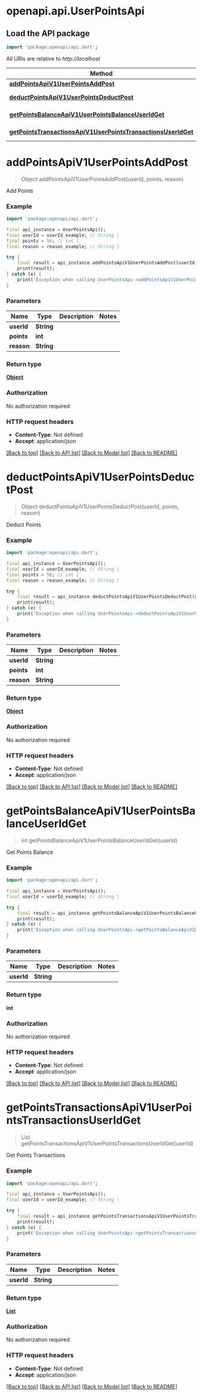 # openapi.api.UserPointsApi

## Load the API package
```dart
import 'package:openapi/api.dart';
```

All URIs are relative to *http://localhost*

Method | HTTP request | Description
------------- | ------------- | -------------
[**addPointsApiV1UserPointsAddPost**](UserPointsApi.md#addpointsapiv1userpointsaddpost) | **POST** /api/v1/user_points/add | Add Points
[**deductPointsApiV1UserPointsDeductPost**](UserPointsApi.md#deductpointsapiv1userpointsdeductpost) | **POST** /api/v1/user_points/deduct | Deduct Points
[**getPointsBalanceApiV1UserPointsBalanceUserIdGet**](UserPointsApi.md#getpointsbalanceapiv1userpointsbalanceuseridget) | **GET** /api/v1/user_points/balance/{user_id} | Get Points Balance
[**getPointsTransactionsApiV1UserPointsTransactionsUserIdGet**](UserPointsApi.md#getpointstransactionsapiv1userpointstransactionsuseridget) | **GET** /api/v1/user_points/transactions/{user_id} | Get Points Transactions


# **addPointsApiV1UserPointsAddPost**
> Object addPointsApiV1UserPointsAddPost(userId, points, reason)

Add Points

### Example
```dart
import 'package:openapi/api.dart';

final api_instance = UserPointsApi();
final userId = userId_example; // String | 
final points = 56; // int | 
final reason = reason_example; // String | 

try {
    final result = api_instance.addPointsApiV1UserPointsAddPost(userId, points, reason);
    print(result);
} catch (e) {
    print('Exception when calling UserPointsApi->addPointsApiV1UserPointsAddPost: $e\n');
}
```

### Parameters

Name | Type | Description  | Notes
------------- | ------------- | ------------- | -------------
 **userId** | **String**|  | 
 **points** | **int**|  | 
 **reason** | **String**|  | 

### Return type

[**Object**](Object.md)

### Authorization

No authorization required

### HTTP request headers

 - **Content-Type**: Not defined
 - **Accept**: application/json

[[Back to top]](#) [[Back to API list]](../README.md#documentation-for-api-endpoints) [[Back to Model list]](../README.md#documentation-for-models) [[Back to README]](../README.md)

# **deductPointsApiV1UserPointsDeductPost**
> Object deductPointsApiV1UserPointsDeductPost(userId, points, reason)

Deduct Points

### Example
```dart
import 'package:openapi/api.dart';

final api_instance = UserPointsApi();
final userId = userId_example; // String | 
final points = 56; // int | 
final reason = reason_example; // String | 

try {
    final result = api_instance.deductPointsApiV1UserPointsDeductPost(userId, points, reason);
    print(result);
} catch (e) {
    print('Exception when calling UserPointsApi->deductPointsApiV1UserPointsDeductPost: $e\n');
}
```

### Parameters

Name | Type | Description  | Notes
------------- | ------------- | ------------- | -------------
 **userId** | **String**|  | 
 **points** | **int**|  | 
 **reason** | **String**|  | 

### Return type

[**Object**](Object.md)

### Authorization

No authorization required

### HTTP request headers

 - **Content-Type**: Not defined
 - **Accept**: application/json

[[Back to top]](#) [[Back to API list]](../README.md#documentation-for-api-endpoints) [[Back to Model list]](../README.md#documentation-for-models) [[Back to README]](../README.md)

# **getPointsBalanceApiV1UserPointsBalanceUserIdGet**
> int getPointsBalanceApiV1UserPointsBalanceUserIdGet(userId)

Get Points Balance

### Example
```dart
import 'package:openapi/api.dart';

final api_instance = UserPointsApi();
final userId = userId_example; // String | 

try {
    final result = api_instance.getPointsBalanceApiV1UserPointsBalanceUserIdGet(userId);
    print(result);
} catch (e) {
    print('Exception when calling UserPointsApi->getPointsBalanceApiV1UserPointsBalanceUserIdGet: $e\n');
}
```

### Parameters

Name | Type | Description  | Notes
------------- | ------------- | ------------- | -------------
 **userId** | **String**|  | 

### Return type

**int**

### Authorization

No authorization required

### HTTP request headers

 - **Content-Type**: Not defined
 - **Accept**: application/json

[[Back to top]](#) [[Back to API list]](../README.md#documentation-for-api-endpoints) [[Back to Model list]](../README.md#documentation-for-models) [[Back to README]](../README.md)

# **getPointsTransactionsApiV1UserPointsTransactionsUserIdGet**
> List<UserPointsTransactionModel> getPointsTransactionsApiV1UserPointsTransactionsUserIdGet(userId)

Get Points Transactions

### Example
```dart
import 'package:openapi/api.dart';

final api_instance = UserPointsApi();
final userId = userId_example; // String | 

try {
    final result = api_instance.getPointsTransactionsApiV1UserPointsTransactionsUserIdGet(userId);
    print(result);
} catch (e) {
    print('Exception when calling UserPointsApi->getPointsTransactionsApiV1UserPointsTransactionsUserIdGet: $e\n');
}
```

### Parameters

Name | Type | Description  | Notes
------------- | ------------- | ------------- | -------------
 **userId** | **String**|  | 

### Return type

[**List<UserPointsTransactionModel>**](UserPointsTransactionModel.md)

### Authorization

No authorization required

### HTTP request headers

 - **Content-Type**: Not defined
 - **Accept**: application/json

[[Back to top]](#) [[Back to API list]](../README.md#documentation-for-api-endpoints) [[Back to Model list]](../README.md#documentation-for-models) [[Back to README]](../README.md)

